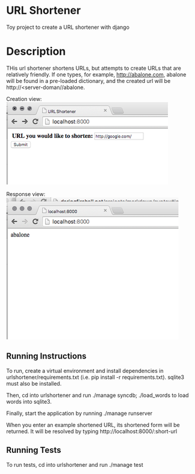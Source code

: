 # URL Shortener
Toy project to create a URL shortener with django

# Description
THis url shortener shortens URLs, but attempts to create URLs that
are relatively friendly. If one types, for example, http://abalone.com,
abalone will be found in a pre-loaded dictionary, and the created
url will be http://<server-doman//abalone.

Creation view:
![Screenshot 1](screenshot.png)

Response view:
![Screenshot 2](screenshot2.png)

## Running Instructions
To run, create a virtual environment and install dependencies in 
urlshortener/requirements.txt (i.e. pip install -r requirements.txt). 
sqlite3 must also be installed.

Then, cd into urlshortener and run ./manage syncdb; ./load_words to load words into
sqlite3.

Finally, start the application by running ./manage runserver

When you enter an example shortened URL, its shortened form will be returned.
It will be resolved by typing http://localhost:8000/:short-url

## Running Tests
To run tests, cd into urlshortener and run ./manage test
